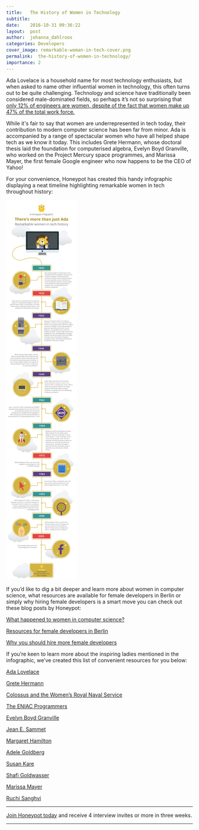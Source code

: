 ```yaml
---
title:   The History of Women in Technology
subtitle:
date:    2016-10-31 09:36:22
layout:  post
author:  johanna_dahlroos
categories: Developers
cover_image: remarkable-woman-in-tech-cover.png
permalink:  the-history-of-women-in-technology/
importance: 2
---
```


Ada Lovelace is a household name for most technology enthusiasts, but when asked to name other influential women in technology, this often turns out to be quite challenging. Technology and science have traditionally been considered male-dominated fields, so perhaps it’s not so surprising that [only 12% of engineers are women, despite of the fact that women make up 47% of the total work force.](http://www.computerscience.org/resources/women-in-computer-science/)

<!--more--> 

While it's fair to say that women are underrepresented in tech today, their contribution to modern computer science has been far from minor. Ada is accompanied by a range of spectacular women who have all helped shape tech as we know it today. This includes Grete Hermann, whose doctoral thesis laid the foundation for computerised algebra, Evelyn Boyd Granville, who worked on the Project Mercury space programmes, and Marissa Mayer, the first female Google engineer who now happens to be the CEO of Yahoo!


For your convenience, Honeypot has created this handy infographic displaying a neat timeline highlighting remarkable women in tech throughout history: 


![remarkable-woman-in-tech.png](/assets/images/remarkable-woman-in-tech.png)


If you’d like to dig a bit deeper and learn more about women in computer science, what resources are available for female developers in Berlin or simply why hiring female developers is a smart move you can check out these blog posts by Honeypot:


[What happened to women in computer science?](http://blog.honeypot.io/what-happened-to-women-in-computer-science-infographic)


[Resources for female developers in Berlin](http://blog.honeypot.io/resources-for-female-developers-in-berlin/)

	
[Why you should hire more female developers](http://blog.honeypot.io/why-you-should-hire-more-female-developers/)


If you’re keen to learn more about the inspiring ladies mentioned in the infographic, we’ve created this list of convenient resources for you below: 


[Ada Lovelace](http://findingada.com/shop/a-passion-for-science-stories-of-discovery-and-invention/ada-lovelace-victorian-computing-visionary/)


[Grete Hermann](http://www.academia.edu/7818454/Grete_Hermann_Mathematician_Philosopher_and_Physicist)


[Colossus and the Women’s Royal Naval Service](http://www.techrepublic.com/article/the-women-who-helped-crack-nazi-codes-at-bletchley-park/)


[The ENIAC Programmers](http://eniacprogrammers.org/)


[Evelyn Boyd Granville](http://www.encyclopedia.com/people/history/historians-miscellaneous-biographies/evelyn-boyd-granville)


[Jean E. Sammet](https://www.ncwit.org/profile/jean-sammet)


[Margaret Hamilton](https://www.wired.com/2015/10/margaret-hamilton-nasa-apollo/)


[Adele Goldberg](https://www.youtube.com/watch?v=IGNiH85PLVg)


[Susan Kare](http://kare.com/about/)


[Shafi Goldwasser](http://amturing.acm.org/award_winners/goldwasser_8627889.cfm)


[Marissa Mayer](http://www.biography.com/people/marissa-mayer-20902689)


[Ruchi Sanghvi](http://www.bbc.com/news/technology-23881936) 

* * * 


[Join Honeypot today](https://app.honeypot.io/users/sign_up?utm_source=blog&utm_medium=organic&utm_term=e&utm_content=161004&utm_campaign=dev-no) and receive 4 interview invites or more in three weeks. 

* * * 

